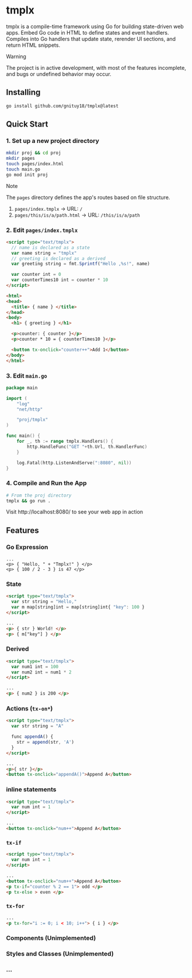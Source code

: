 # tmplx

tmplx is a compile-time framework using Go for building state-driven web apps. Embed Go code in HTML to define states and event handlers. Compiles into Go handlers that update state, rerender UI sections, and return HTML snippets.

> [!WARNING]
> The project is in active development, with most of the features incomplete, and bugs or undefined behavior may occur. 

## Installing
```sh
go install github.com/gnituy18/tmplx@latest
```

## Quick Start
### 1. Set up a new project directory
```sh
mkdir proj && cd proj
mkdir pages
touch pages/index.html
touch main.go
go mod init proj
```
> [!NOTE]  
> The `pages` directory defines the app's routes based on file structure.
> 
> 1. `pages/index.tmplx` → URL: `/`
> 1. `pages/this/is/a/path.html` → URL: `/this/is/a/path`

### 2. Edit `pages/index.tmplx`
```html
<script type="text/tmplx">
  // name is declared as a state
  var name string = "tmplx"
  // greeting is declared as a derived
  var greeting string = fmt.Sprintf("Hello ,%s!", name)

  var counter int = 0
  var counterTimes10 int = counter * 10
</script>

<html>
<head>
  <title> { name } </title>
</head>
<body>
  <h1> { greeting } </h1>

  <p>counter: { counter }</p>
  <p>counter * 10 = { counterTimes10 }</p>

  <button tx-onclick="counter++">Add 1</button>
</body>
</html>
```

### 3. Edit `main.go`
```go
package main

import (
	"log"
	"net/http"

	"proj/tmplx"
)

func main() {
	for _, th := range tmplx.Handlers() {
		http.HandleFunc("GET "+th.Url, th.HandlerFunc)
	}

	log.Fatal(http.ListenAndServe(":8080", nil))
}
```

### 4. Compile and Run the App
```sh
# From the proj directory
tmplx && go run .
```
Visit http://localhost:8080/ to see your web app in action

## Features
### Go Expression
```
...
<p> { "Hello, " + "Tmplx!" } </p>
<p> { 100 / 2 - 3 } is 47 </p>
```

### State
```html
<script type="text/tmplx">
  var str string = "Hello,"
  var m map[string]int = map[string]int{ "key": 100 }
</script>

...
<p> { str } World! </p>
<p> { m["key"] } </p>
```

### Derived
```html
<script type="text/tmplx">
  var num1 int = 100
  var num2 int = num1 * 2
</script>

...
<p> { num2 } is 200 </p>
```

### Actions (`tx-on*`)
```html
<script type="text/tmplx">
  var str string = "A"

  func appendA() {
    str = append(str, 'A')
  }
</script>

...
<p>{ str }</p>
<button tx-onclick="appendA()">Append A</button>
```
### inline statements
```html
<script type="text/tmplx">
  var num int = 1
</script>

...
<button tx-onclick="num++">Append A</button>
```
### `tx-if`
```html
<script type="text/tmplx">
  var num int = 1
</script>

...
<button tx-onclick="num++">Append A</button>
<p tx-if="counter % 2 == 1"> odd </p>
<p tx-else > even </p>
```
### `tx-for`
```html
...
<p tx-for="i := 0; i < 10; i++"> { i } </p>
```
### Components (Unimplemented)
### Styles and Classes (Unimplemented)
### ...


